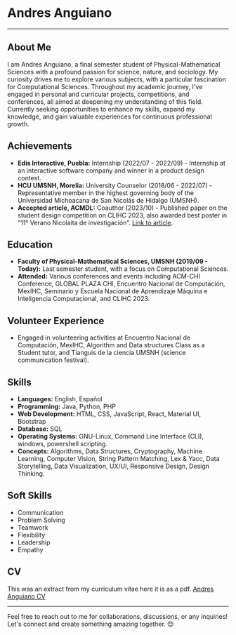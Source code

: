 # Andres Anguiano 

---

## About Me
I am Andres Anguiano, a final semester student of Physical-Mathematical Sciences with a profound passion for science, nature, and sociology. My curiosity drives me to explore various subjects, with a particular fascination for Computational Sciences. Throughout my academic journey, I've engaged in personal and curricular projects, competitions, and conferences, all aimed at deepening my understanding of this field. Currently seeking opportunities to enhance my skills, expand my knowledge, and gain valuable experiences for continuous professional growth.

## Achievements
- **Edis Interactive, Puebla:** Internship (2022/07 - 2022/09) - Internship at an interactive software company and winner in a product design contest.
- **HCU UMSNH, Morelia:** University Counselor (2018/06 - 2022/07) - Representative member in the highest governing body of the Universidad Michoacana de San Nicolás de Hidalgo (UMSNH).
- **Accepted article, ACMDL:** Coauthor (2023/10) - Published paper on the student design competition on CLIHC 2023, also awarded best poster in “11° Verano Nicolaita de investigación”. [Link to article](https://dl.acm.org/doi/10.1145/3630970.3631073).

## Education
- **Faculty of Physical-Mathematical Sciences, UMSNH (2019/09 - Today):** Last semester student, with a focus on Computational Sciences.
- **Attended:** Various conferences and events including ACM-CHI Conference, GLOBAL PLAZA CHI, Encuentro Nacional de Computación, MexIHC, Seminario y Escuela Nacional de Aprendizaje Máquina e Inteligencia Computacional, and CLIHC 2023.

## Volunteer Experience
- Engaged in volunteering activities at Encuentro Nacional de Computación, MexIHC, Algorithm and Data structures Class as a Student tutor, and Tianguis de la ciencia UMSNH (science communication festival).

## Skills
- **Languages:** English, Español
- **Programming:** Java, Python, PHP
- **Web Development:** HTML, CSS, JavaScript, React, Material UI, Bootstrap
- **Database:** SQL
- **Operating Systems:** GNU-Linux, Command Line Interface (CLI), windows, powershell scripting.
- **Concepts:** Algorithms, Data Structures, Cryptography, Machine Learning, Computer Vision, String Pattern Matching, Lex & Yacc, Data Storytelling, Data Visualization, UX/UI, Responsive Design, Design Thinking.

## Soft Skills
- Communication
- Problem Solving
- Teamwork
- Flexibility
- Leadership
- Empathy

## CV
This was an extract from my curriculum vitae here it is as a pdf.
[Andres Anguiano CV](http://fismat.umich.mx/~anguiano/AnguianoCV.pdf)

---

Feel free to reach out to me for collaborations, discussions, or any inquiries! Let's connect and create something amazing together. 😊
